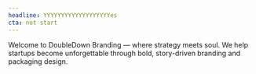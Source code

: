```yaml
---
headline: YYYYYYYYYYYYYYYYYYYes
cta: not start
---
```


Welcome to DoubleDown Branding — where strategy meets soul. We help startups become unforgettable through bold, story-driven branding and packaging design.
